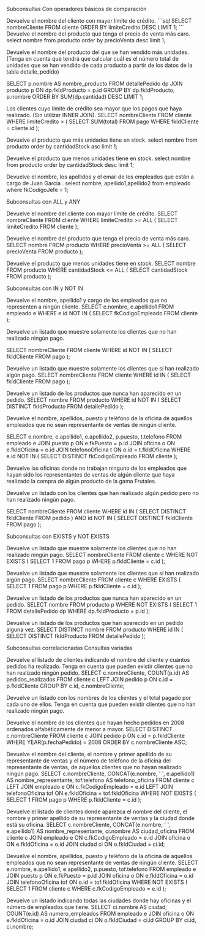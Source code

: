 Subconsultas Con operadores básicos de comparación

Devuelve el nombre del cliente con mayor límite de crédito.
´´´sql 
SELECT nombreCliente FROM cliente ORDER BY limiteCredito DESC LIMIT 1;
´´´
Devuelve el nombre del producto que tenga el precio de venta más caro. select nombre from producto order by precioVenta desc limit 1;

Devuelve el nombre del producto del que se han vendido más unidades. (Tenga en cuenta que tendrá que calcular cuál es el número total de unidades que se han vendido de cada producto a partir de los datos de la tabla detalle_pedido)

SELECT p.nombre AS nombre_producto FROM detallePedido dp JOIN producto p ON dp.fkIdProducto = p.id GROUP BY dp.fkIdProducto, p.nombre ORDER BY SUM(dp.cantidad) DESC LIMIT 1;

Los clientes cuyo límite de crédito sea mayor que los pagos que haya realizado. (Sin utilizar INNER JOIN). SELECT nombreCliente FROM cliente WHERE limiteCredito > ( SELECT SUM(total) FROM pago WHERE fkIdCliente = cliente.id );

Devuelve el producto que más unidades tiene en stock. select nombre from producto order by cantidadStock asc limit 1;

Devuelve el producto que menos unidades tiene en stock. select nombre from producto order by cantidadStock desc limit 1;

Devuelve el nombre, los apellidos y el email de los empleados que están a cargo de Juan Garcia . select nombre, apellido1,apellido2 from empleado where fkCodigoJefe = 1;

Subconsultas con ALL y ANY

Devuelve el nombre del cliente con mayor límite de crédito.
SELECT nombreCliente FROM cliente WHERE limiteCredito >= ALL ( SELECT limiteCredito FROM cliente );

Devuelve el nombre del producto que tenga el precio de venta más caro. SELECT nombre FROM producto WHERE precioVenta >= ALL ( SELECT precioVenta FROM producto );

Devuelve el producto que menos unidades tiene en stock. SELECT nombre FROM producto WHERE cantidadStock <= ALL ( SELECT cantidadStock FROM producto );

Subconsultas con IN y NOT IN

Devuelve el nombre, apellido1 y cargo de los empleados que no representen a ningún cliente. SELECT e.nombre, e.apellido1 FROM empleado e WHERE e.id NOT IN ( SELECT fkCodigoEmpleado FROM cliente );

Devuelve un listado que muestre solamente los clientes que no han realizado ningún pago.

SELECT nombreCliente FROM cliente WHERE id NOT IN ( SELECT fkIdCliente FROM pago );

Devuelve un listado que muestre solamente los clientes que sí han realizado algún pago. SELECT nombreCliente FROM cliente WHERE id IN ( SELECT fkIdCliente FROM pago );

Devuelve un listado de los productos que nunca han aparecido en un pedido. SELECT nombre FROM producto WHERE id NOT IN ( SELECT DISTINCT fkIdProducto FROM detallePedido );

Devuelve el nombre, apellidos, puesto y teléfono de la oficina de aquellos empleados que no sean representante de ventas de ningún cliente.

SELECT e.nombre, e.apellido1, e.apellido2, p.puesto, t.telefono FROM empleado e JOIN puesto p ON e.fkPuesto = p.id JOIN oficina o ON e.fkIdOficina = o.id JOIN telefonoOficina t ON o.id = t.fkIdOficina WHERE e.id NOT IN ( SELECT DISTINCT fkCodigoEmpleado FROM cliente );

Devuelve las oficinas donde no trabajan ninguno de los empleados que hayan sido los representantes de ventas de algún cliente que haya realizado la compra de algún producto de la gama Frutales.

Devuelve un listado con los clientes que han realizado algún pedido pero no han realizado ningún pago.

SELECT nombreCliente FROM cliente WHERE id IN ( SELECT DISTINCT fkIdCliente FROM pedido ) AND id NOT IN ( SELECT DISTINCT fkIdCliente FROM pago );

Subconsultas con EXISTS y NOT EXISTS

Devuelve un listado que muestre solamente los clientes que no han realizado ningún pago. SELECT nombreCliente FROM cliente c WHERE NOT EXISTS ( SELECT 1 FROM pago p WHERE p.fkIdCliente = c.id );

Devuelve un listado que muestre solamente los clientes que sí han realizado algún pago. SELECT nombreCliente FROM cliente c WHERE EXISTS ( SELECT 1 FROM pago p WHERE p.fkIdCliente = c.id );

Devuelve un listado de los productos que nunca han aparecido en un pedido. SELECT nombre FROM producto p WHERE NOT EXISTS ( SELECT 1 FROM detallePedido dp WHERE dp.fkIdProducto = p.id );

Devuelve un listado de los productos que han aparecido en un pedido alguna vez. SELECT DISTINCT nombre FROM producto WHERE id IN ( SELECT DISTINCT fkIdProducto FROM detallePedido );

Subconsultas correlacionadas Consultas variadas

Devuelve el listado de clientes indicando el nombre del cliente y cuántos pedidos ha realizado. Tenga en cuenta que pueden existir clientes que no han realizado ningún pedido.
SELECT c.nombreCliente, COUNT(p.id) AS pedidos_realizados FROM cliente c LEFT JOIN pedido p ON c.id = p.fkIdCliente GROUP BY c.id, c.nombreCliente;

Devuelve un listado con los nombres de los clientes y el total pagado por cada uno de ellos. Tenga en cuenta que pueden existir clientes que no han realizado ningún pago.

Devuelve el nombre de los clientes que hayan hecho pedidos en 2008 ordenados alfabéticamente de menor a mayor. SELECT DISTINCT c.nombreCliente FROM cliente c JOIN pedido p ON c.id = p.fkIdCliente WHERE YEAR(p.fechaPedido) = 2008 ORDER BY c.nombreCliente ASC;

Devuelve el nombre del cliente, el nombre y primer apellido de su representante de ventas y el número de teléfono de la oficina del representante de ventas, de aquellos clientes que no hayan realizado ningún pago. SELECT c.nombreCliente, CONCAT(e.nombre, ' ', e.apellido1) AS nombre_representante, tof.telefono AS telefono_oficina FROM cliente c LEFT JOIN empleado e ON c.fkCodigoEmpleado = e.id LEFT JOIN telefonoOficina tof ON e.fkIdOficina = tof.fkIdOficina WHERE NOT EXISTS ( SELECT 1 FROM pago p WHERE p.fkIdCliente = c.id );

Devuelve el listado de clientes donde aparezca el nombre del cliente, el nombre y primer apellido de su representante de ventas y la ciudad donde está su oficina. SELECT c.nombreCliente, CONCAT(e.nombre, ' ', e.apellido1) AS nombre_representante, ci.nombre AS ciudad_oficina FROM cliente c JOIN empleado e ON c.fkCodigoEmpleado = e.id JOIN oficina o ON e.fkIdOficina = o.id JOIN ciudad ci ON o.fkIdCiudad = ci.id;

Devuelve el nombre, apellidos, puesto y teléfono de la oficina de aquellos empleados que no sean representante de ventas de ningún cliente. SELECT e.nombre, e.apellido1, e.apellido2, p.puesto, tof.telefono FROM empleado e JOIN puesto p ON e.fkPuesto = p.id JOIN oficina o ON e.fkIdOficina = o.id JOIN telefonoOficina tof ON o.id = tof.fkIdOficina WHERE NOT EXISTS ( SELECT 1 FROM cliente c WHERE c.fkCodigoEmpleado = e.id );

Devuelve un listado indicando todas las ciudades donde hay oficinas y el número de empleados que tiene. SELECT ci.nombre AS ciudad, COUNT(e.id) AS numero_empleados FROM empleado e JOIN oficina o ON e.fkIdOficina = o.id JOIN ciudad ci ON o.fkIdCiudad = ci.id GROUP BY ci.id, ci.nombre;
